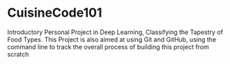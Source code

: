 # CuisineCode101
Introductory Personal Project in Deep Learning, Classifying the Tapestry of Food Types.
This Project is also aimed at using Git and GitHub, using the command line to track the overall process of building this project from scratch
